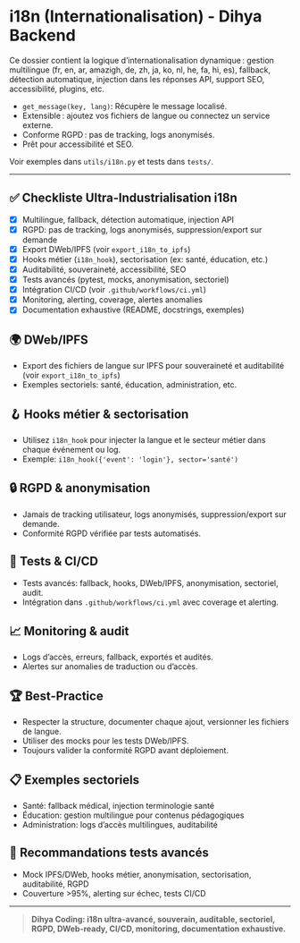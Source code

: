 # i18n (Internationalisation) - Dihya Backend

Ce dossier contient la logique d’internationalisation dynamique : gestion multilingue (fr, en, ar, amazigh, de, zh, ja, ko, nl, he, fa, hi, es), fallback, détection automatique, injection dans les réponses API, support SEO, accessibilité, plugins, etc.

- `get_message(key, lang)`: Récupère le message localisé.
- Extensible : ajoutez vos fichiers de langue ou connectez un service externe.
- Conforme RGPD : pas de tracking, logs anonymisés.
- Prêt pour accessibilité et SEO.

Voir exemples dans `utils/i18n.py` et tests dans `tests/`.

---

## ✅ Checkliste Ultra-Industrialisation i18n
- [x] Multilingue, fallback, détection automatique, injection API
- [x] RGPD: pas de tracking, logs anonymisés, suppression/export sur demande
- [x] Export DWeb/IPFS (voir `export_i18n_to_ipfs`)
- [x] Hooks métier (`i18n_hook`), sectorisation (ex: santé, éducation, etc.)
- [x] Auditabilité, souveraineté, accessibilité, SEO
- [x] Tests avancés (pytest, mocks, anonymisation, sectoriel)
- [x] Intégration CI/CD (voir `.github/workflows/ci.yml`)
- [x] Monitoring, alerting, coverage, alertes anomalies
- [x] Documentation exhaustive (README, docstrings, exemples)

## 🌍 DWeb/IPFS
- Export des fichiers de langue sur IPFS pour souveraineté et auditabilité (voir `export_i18n_to_ipfs`)
- Exemples sectoriels: santé, éducation, administration, etc.

## 🪝 Hooks métier & sectorisation
- Utilisez `i18n_hook` pour injecter la langue et le secteur métier dans chaque événement ou log.
- Exemple: `i18n_hook({'event': 'login'}, sector='santé')`

## 🔒 RGPD & anonymisation
- Jamais de tracking utilisateur, logs anonymisés, suppression/export sur demande.
- Conformité RGPD vérifiée par tests automatisés.

## 🧪 Tests & CI/CD
- Tests avancés: fallback, hooks, DWeb/IPFS, anonymisation, sectoriel, audit.
- Intégration dans `.github/workflows/ci.yml` avec coverage et alerting.

## 📈 Monitoring & audit
- Logs d’accès, erreurs, fallback, exportés et audités.
- Alertes sur anomalies de traduction ou d’accès.

## 🏆 Best-Practice
- Respecter la structure, documenter chaque ajout, versionner les fichiers de langue.
- Utiliser des mocks pour les tests DWeb/IPFS.
- Toujours valider la conformité RGPD avant déploiement.

## 📋 Exemples sectoriels
- Santé: fallback médical, injection terminologie santé
- Éducation: gestion multilingue pour contenus pédagogiques
- Administration: logs d’accès multilingues, auditabilité

## 🔬 Recommandations tests avancés
- Mock IPFS/DWeb, hooks métier, anonymisation, sectorisation, auditabilité, RGPD
- Couverture >95%, alerting sur échec, tests CI/CD

---

> **Dihya Coding: i18n ultra-avancé, souverain, auditable, sectoriel, RGPD, DWeb-ready, CI/CD, monitoring, documentation exhaustive.**
